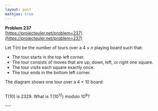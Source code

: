 ```yaml
---
layout: post
mathjax: true
---
```

**Problem 237**  
[https://projecteuler.net/problem=237](https://projecteuler.net/problem=237)

<p>Let T(<i>n</i>) be the number of tours over a 4 × <i>n</i> playing board such that:</p>
<ul><li>The tour starts in the top left corner.</li>
<li>The tour consists of moves that are up, down, left, or right one square.</li>
<li>The tour visits each square exactly once.</li>
<li>The tour ends in the bottom left corner.</li>
</ul><p>The diagram shows one tour over a 4 × 10 board:</p>

<div class="center">
<img src="project/images/p237.gif" class="dark_img" alt="" /></div>

<p>T(10) is 2329. What is T(10<sup>12</sup>) modulo 10<sup>8</sup>?</p>
---
